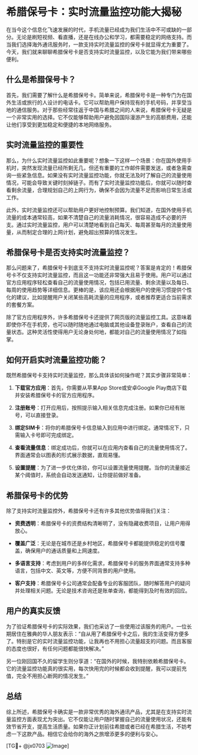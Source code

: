 # 希腊保号卡：实时流量监控功能大揭秘

在当今这个信息化飞速发展的时代，手机流量已经成为我们生活中不可或缺的一部分。无论是刷短视频、看直播，还是在线办公和学习，都需要稳定的网络支持。而当我们选择海外通讯服务时，一款支持实时流量监控的保号卡就显得尤为重要了。今天，我们就来聊聊希腊保号卡是否支持实时流量监控，以及它能为我们带来哪些便利。

## 什么是希腊保号卡？

首先，我们需要了解什么是希腊保号卡。简单来说，希腊保号卡是一种专门为在国外生活或旅行的人设计的电话卡。它可以帮助用户保持现有的手机号码，并享受当地的通信服务。对于那些经常往返于中国与希腊之间的人来说，希腊保号卡无疑是一个非常实用的选择。它不仅能够帮助用户避免因国际漫游产生的高额费用，还能让他们享受到更加稳定和便捷的本地网络服务。

## 实时流量监控的重要性

那么，为什么实时流量监控如此重要呢？想象一下这样一个场景：你在国外使用手机时，突然发现流量已经所剩无几，但还有重要的工作邮件需要发送，或者急需查询一些紧急信息。如果没有实时流量监控功能，你就无法及时了解自己的流量使用情况，可能会导致关键时刻掉链子。而有了实时流量监控功能后，你就可以随时查看剩余流量，合理规划自己的上网行为，确保不会因为流量不足而影响日常生活或工作。

此外，实时流量监控还可以帮助用户更好地控制预算。我们知道，在国外使用手机流量的成本通常较高，如果不清楚自己的流量消耗情况，很容易造成不必要的开支。通过实时流量监控，用户可以清楚地看到自己每天、每周甚至每月的流量使用量，从而制定合理的上网计划，避免超出预算的情况发生。

## 希腊保号卡是否支持实时流量监控？

那么问题来了，希腊保号卡到底支不支持实时流量监控呢？答案是肯定的！希腊保号卡不仅支持实时流量监控，而且这一功能还非常强大且易于使用。用户可以通过官方应用程序轻松查看自己的流量使用情况，包括已用流量、剩余流量以及每日、每周的使用趋势等详细信息。更棒的是，该应用还会根据用户的使用习惯提供个性化的建议，比如提醒用户关闭某些高耗流量的应用程序，或者推荐更适合当前需求的套餐方案。

除了官方应用程序外，许多希腊保号卡还提供了网页版的流量监控工具。这意味着即使你不在手机旁，也可以随时随地通过电脑或其他设备登录账户，查看自己的流量状态。这种灵活性使得用户无论身处何地，都能对自己的流量使用情况了如指掌。

## 如何开启实时流量监控功能？

既然希腊保号卡支持实时流量监控，那么具体该如何操作呢？其实步骤非常简单：

1. **下载官方应用**：首先，你需要从苹果App Store或安卓Google Play商店下载并安装希腊保号卡的官方应用程序。
   
2. **注册账号**：打开应用后，按照提示输入相关信息完成注册。如果你已经有账号，可以直接登录。

3. **绑定SIM卡**：将你的希腊保号卡信息输入到应用中进行绑定。通常情况下，只需输入卡号即可完成绑定。

4. **查看流量信息**：绑定成功后，你就可以在应用内查看自己的流量使用情况了。界面通常会以图表的形式展示数据，直观易懂。

5. **设置提醒**：为了进一步优化体验，你可以设置流量使用提醒。当你的流量接近某个阈值时，系统会自动发送通知，让你提前做好准备。

## 希腊保号卡的优势

除了支持实时流量监控外，希腊保号卡还有许多其他优势值得我们关注：

- **资费透明**：希腊保号卡的资费结构清晰明了，没有隐藏收费项目，让用户用得放心。
  
- **覆盖广泛**：无论是在城市还是乡村地区，希腊保号卡都能提供稳定的信号覆盖，确保用户的通话质量和上网速度。

- **多语言支持**：考虑到用户的多样化需求，希腊保号卡的服务界面通常支持多种语言，包括中文、英文等，方便不同背景的用户使用。

- **客户支持**：希腊保号卡公司通常会配备专业的客服团队，随时解答用户的疑问并处理相关问题。无论是技术咨询还是账单查询，都能得到及时有效的回应。

## 用户的真实反馈

为了验证希腊保号卡的实际效果，我们也采访了一些使用过该服务的用户。一位长期居住在雅典的华人朋友表示：“自从用了希腊保号卡之后，我的生活变得方便多了。特别是它的实时流量监控功能，让我再也不用担心流量超支的问题。而且客服的态度也很好，有任何问题都能很快解决。”

另一位刚回国不久的留学生则分享道：“在国外的时候，我特别依赖希腊保号卡。它的流量监控功能真的很实用，每次快用完的时候都会收到提醒，我可以提前充值，完全不用担心断网的情况发生。”

## 总结

综上所述，希腊保号卡确实是一款非常优秀的海外通讯产品，尤其是在支持实时流量监控方面表现尤为突出。它不仅能让用户随时掌握自己的流量使用状况，还能有效节省开支，提高生活质量。如果你正计划前往希腊或者已经在希腊生活，不妨考虑一下这款产品。相信它会给你的海外之旅增添更多的便利与安心。

[TG💪+ @jx0703 ![Image](https://github.com/user-attachments/assets/dbca1d08-cadb-493c-b0ec-ad6f7a83f270)]